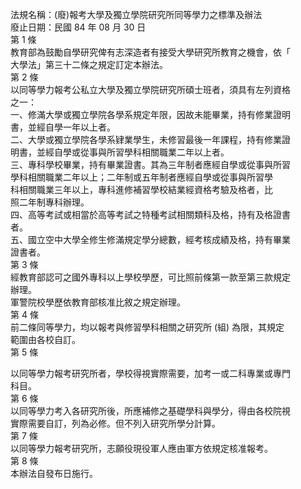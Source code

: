 法規名稱：(廢)報考大學及獨立學院研究所同等學力之標準及辦法  
廢止日期：民國 84 年 08 月 30 日  
第 1 條  
教育部為鼓勵自學研究俾有志深造者有接受大學研究所教育之機會，依「  
大學法」第三十二條之規定訂定本辦法。  
第 2 條  
以同等學力報考公私立大學及獨立學院研究所碩士班者，須具有左列資格  
之一：  
一、修滿大學或獨立學院各學系規定年限，因故未能畢業，持有修業證明  
書，並經自學一年以上者。  
二、大學或獨立學院各學系肄業學生，未修習最後一年課程，持有修業證  
明書，並經自學或從事與所習學科相關職業二年以上者。  
三、專科學校畢業，持有畢業證書。其為三年制者應經自學或從事與所習  
學科相關職業二年以上；二年制或五年制者應經自學或從事與所習學  
科相關職業三年以上，專科進修補習學校結業經資格考驗及格者，比  
照二年制專科辦理。  
四、高等考試或相當於高等考試之特種考試相關類科及格，持有及格證書  
者。  
五、國立空中大學全修生修滿規定學分總數，經考核成績及格，持有畢業  
證書者。  
第 3 條  
經教育部認可之國外專科以上學校學歷，可比照前條第一款至第三款規定  
辦理。  
軍警院校學歷依教育部核准比敘之規定辦理。  
第 4 條  
前二條同等學力，均以報考與修習學科相關之研究所 (組) 為限，其規定  
範圍由各校自訂。  
第 5 條  


以同等學力報考研究所者，學校得視實際需要，加考一或二科專業或專門  
科目。  
第 6 條  
以同等學力考入各研究所後，所應補修之基礎學科與學分，得由各校院視  
實際需要自訂，列為必修。但不列入研究所學分計算。  
第 7 條  
以同等學力報考研究所，志願役現役軍人應由軍方依規定核准報考。  
第 8 條  
本辦法自發布日施行。  


